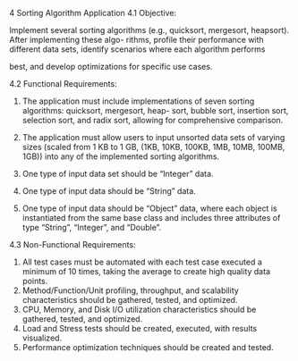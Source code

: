 4 Sorting Algorithm Application
4.1 Objective:

Implement several sorting algorithms (e.g., quicksort, mergesort, heapsort). After implementing these algo-
rithms, profile their performance with different data sets, identify scenarios where each algorithm performs

best, and develop optimizations for specific use cases.

4.2 Functional Requirements:

1. The application must include implementations of seven sorting algorithms: quicksort, mergesort, heap-
sort, bubble sort, insertion sort, selection sort, and radix sort, allowing for comprehensive comparison.

2. The application must allow users to input unsorted data sets of varying sizes (scaled from 1 KB to 1
GB, (1KB, 10KB, 100KB, 1MB, 10MB, 100MB, 1GB)) into any of the implemented sorting algorithms.
3. One type of input data set should be “Integer” data.
4. One type of input data should be “String” data.
5. One type of input data should be “Object” data, where each object is instantiated from the same base
class and includes three attributes of type “String”, “Integer”, and “Double”.

4.3 Non-Functional Requirements:
1. All test cases must be automated with each test case executed a minimum of 10 times, taking the
average to create high quality data points.
2. Method/Function/Unit profiling, throughput, and scalability characteristics should be gathered, tested,
and optimized.
3. CPU, Memory, and Disk I/O utilization characteristics should be gathered, tested, and optimized.
4. Load and Stress tests should be created, executed, with results visualized.
5. Performance optimization techniques should be created and tested.
